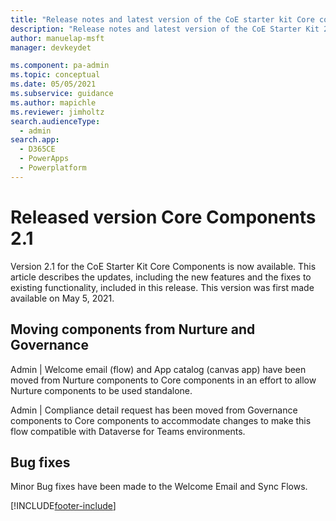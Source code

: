 ```yaml
---
title: "Release notes and latest version of the CoE starter kit Core components 2.1 | MicrosoftDocs"
description: "Release notes and latest version of the CoE Starter Kit 2.1."
author: manuelap-msft
manager: devkeydet

ms.component: pa-admin
ms.topic: conceptual
ms.date: 05/05/2021
ms.subservice: guidance
ms.author: mapichle
ms.reviewer: jimholtz
search.audienceType: 
  - admin
search.app: 
  - D365CE
  - PowerApps
  - Powerplatform
---
```


# Released version Core Components 2.1

Version 2.1 for the CoE Starter Kit Core Components is now available. This article describes the updates, including the new features and the fixes to existing functionality, included in this release. This version was first made available on May 5, 2021.

## Moving components from Nurture and Governance

Admin | Welcome email (flow) and App catalog (canvas app) have been moved from Nurture components to Core components in an effort to allow Nurture components to be used standalone.

Admin | Compliance detail request has been moved from Governance components to Core components to accommodate changes to make this flow compatible with Dataverse for Teams environments.

## Bug fixes

Minor Bug fixes have been made to the Welcome Email and Sync Flows.

[!INCLUDE[footer-include](../../../includes/footer-banner.md)]